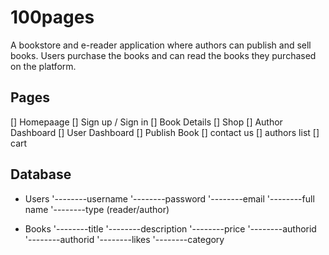 # 100pages 
A bookstore and e-reader application where authors can publish and sell books. Users purchase the books and can read the books they purchased on the platform. 

## Pages 
[] Homepaage 
[] Sign up / Sign in 
[] Book Details 
[] Shop 
[] Author Dashboard 
[] User Dashboard 
[] Publish Book 
[] contact us 
[] authors list 
[] cart


## Database 

- Users 
'--------username
'--------password
'--------email
'--------full name
'--------type (reader/author)

- Books 
'--------title
'--------description
'--------price
'--------authorid
'--------authorid
'--------likes
'--------category

